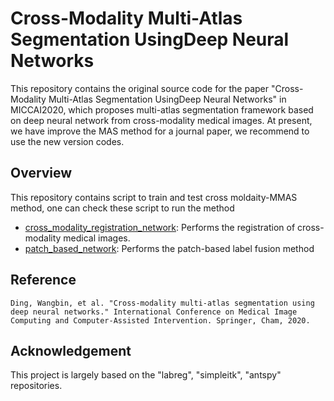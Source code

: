 # Cross-Modality Multi-Atlas Segmentation UsingDeep Neural Networks
This repository contains the original source code for the paper "Cross-Modality Multi-Atlas Segmentation UsingDeep Neural Networks" in MICCAI2020, which proposes multi-atlas segmentation framework based on deep neural network from cross-modality medical images.
At present, we have improve the MAS method for a journal paper, we recommend to use the new version codes. 
## Overview
This repository contains script to train and test cross moldaity-MMAS method, one can check these script to run the method
- [cross_modality_registration_network](./slurm/run_train_test.slurm): Performs the registration of cross-modality medical images.
- [patch_based_network](./slurm/run_patch_embedding.slurm): Performs the patch-based label fusion method

## Reference
`Ding, Wangbin, et al. "Cross-modality multi-atlas segmentation using deep neural networks." International Conference on Medical Image Computing and Computer-Assisted Intervention. Springer, Cham, 2020.`

## Acknowledgement
This project is largely based on the "labreg", "simpleitk", "antspy" repositories.


